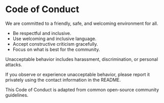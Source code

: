 # Code of Conduct

We are committed to a friendly, safe, and welcoming environment for all.

- Be respectful and inclusive.
- Use welcoming and inclusive language.
- Accept constructive criticism gracefully.
- Focus on what is best for the community.

Unacceptable behavior includes harassment, discrimination, or personal attacks.

If you observe or experience unacceptable behavior, please report it privately using the contact information in the README.

This Code of Conduct is adapted from common open-source community guidelines.
